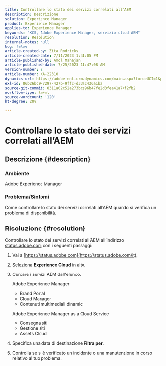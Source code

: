 ```yaml
---
title: Controllare lo stato dei servizi correlati all’AEM
description: Descrizione
solution: Experience Manager
product: Experience Manager
applies-to: Experience Manager
keywords: "KCS, Adobe Experience Manager, servizio cloud AEM"
resolution: Resolution
internal-notes: null
bug: false
article-created-by: Zita Rodricks
article-created-date: 7/11/2023 1:41:05 PM
article-published-by: Amol Mahajan
article-published-date: 7/25/2023 11:47:08 AM
version-number: 2
article-number: KA-22310
dynamics-url: https://adobe-ent.crm.dynamics.com/main.aspx?forceUCI=1&pagetype=entityrecord&etn=knowledgearticle&id=85864194-f01f-ee11-9cbe-6045bd006239
exl-id: 86b26bc9-7297-427b-9ffc-d33ac436a1ba
source-git-commit: 0311a02c52a273bce96b47fe2d3fea41a74f2fb2
workflow-type: tm+mt
source-wordcount: '120'
ht-degree: 20%

---
```


# Controllare lo stato dei servizi correlati all’AEM

## Descrizione {#description}


### Ambiente

Adobe Experience Manager

### Problema/Sintomi

Come controllare lo stato dei servizi correlati all’AEM quando si verifica un problema di disponibilità.


## Risoluzione {#resolution}


Controllare lo stato dei servizi correlati all’AEM all’indirizzo [status.adobe.com](https://status.adobe.com/it) con i seguenti passaggi:

1. Vai a [https://status.adobe.com](https://status.adobe.com/it).
2. Seleziona <b>Experience Cloud</b> in alto.
3. Cercare i servizi AEM dall&#39;elenco:


   Adobe Experience Manager

   - Brand Portal
   - Cloud Manager
   - Contenuti multimediali dinamici



   Adobe Experience Manager as a Cloud Service

   - Consegna siti
   - Gestione siti
   - Assets Cloud


4. Specifica una data di destinazione <b>Filtra per.</b>
5. Controlla se si è verificato un incidente o una manutenzione in corso relativo al tuo problema.
